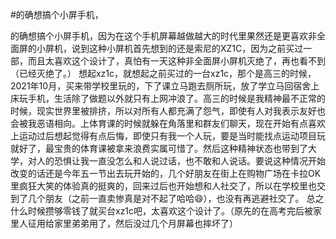 #的确想搞个小屏手机，

的确想搞个小屏手机，因为在这个手机屏幕越做越大的时代里果然还是更喜欢非全面屏的小屏机，说到这种小屏机首先想到的还是索尼的XZ1C，因为之前买过一部，而且太喜欢这个设计了，真怕有一天这种非全面屏小屏机灭绝了，再也看不到（已经灭绝了。）
想起xz1c，就想起之前买过的一台xz1c，那个是高三的时候，2021年10月，买来带学校里玩的，下了课立马跑去厕所玩，放了学立马回宿舍上床玩手机，生活除了做题以外就只有上网冲浪了。高三的时候是我精神最不正常的时候，现实世界里被排挤，所以对所有人都充满了怨气，即使有人对我表示友好也会被我恶语相向。上体育课的时候就躲在角落里和群友们聊天，现在开始有点喜欢上运动过后想起觉得有点后悔，即使只有我一个人玩，要是当时能找点运动项目玩就好了，最宝贵的体育课被拿来浪费实属可惜了。然后这种精神状态也带到了大学，对人的恐惧让我一直没怎么和人说过话，也不敢和人说话。要说这种情况开始改变的话还是今年五一节出去玩开始的，几个好朋友在街上在购物广场在卡拉OK里疯狂大笑的体验真的挺爽的，回来过后也开始想和人社交了，所以在学校里也交到了几个朋友（之前一直卖惨真是对不起了哈哈😄），也没有再逃避社交了。
总之什么时候攒够零钱了就买台xz1c吧，太喜欢这个设计了。（原先的在高考完后被家里人征用给家里弟弟用了，然后没过几个月屏幕也摔坏了）